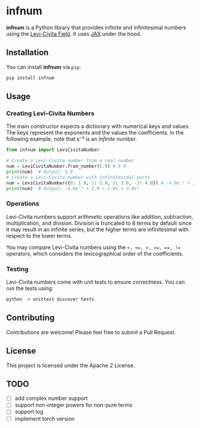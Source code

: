 # infnum

**infnum** is a Python library that provides infinite and infinitesimal numbers using the [Levi-Civita Field](https://en.wikipedia.org/wiki/Levi-Civita_field). It uses [JAX](https://github.com/google/jax) under the hood.

## Installation

You can install **infnum** via `pip`:

```bash
pip install infnum
```

## Usage

### Creating Levi-Civita Numbers

The main constructor expects a dictionary with numerical keys and values. The keys represent the exponents and the values the coefficients. In the following example, note that ε⁻³ is an *infinite* number.

```python
from infnum import LeviCivitaNumber

# Create a Levi-Civita number from a real number
num = LeviCivitaNumber.from_number(5.0) # 5.0
print(num)  # Output: 5.0
# Create a Levi-Civita number with infinitesimal parts
num = LeviCivitaNumber({0: 1.0, 1: 2.0, 2: 3.0, -3: 4.0}) # -4.0ε⁻³ + 1.0 + 2.0ε + 3.0ε² 
print(num)  # Output: -4.0ε⁻³ + 1.0 + 2.0ε + 3.0ε² 
```

### Operations

Levi-Civita numbers support arithmetic operations like addition, subtraction, multiplication, and division. Division is truncated to 8 terms by default since it may result in an infinite series, but the higher terms are infinitesimal with respect to the lower terms.

You may compare Levi-Civita numbers using the `<, <=, >, >=, ==, !=` operators, which considers the lexicographical order of the coefficients.

### Testing

Levi-Civita numbers come with unit tests to ensure correctness. You can run the tests using:

```bash
python -m unittest discover tests
```

## Contributing

Contributions are welcome! Please feel free to submit a Pull Request.

## License

This project is licensed under the Apache 2 License.

## TODO

- [ ] add complex number support
- [ ] support non-integer powers for non-pure terms
- [ ] support log
- [ ] implement torch version
